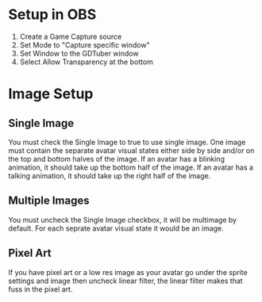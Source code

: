 # Setup in OBS

1. Create a Game Capture source
2. Set Mode to "Capture specific window"
3. Set Window to the GDTuber window
4. Select Allow Transparency at the bottom

# Image Setup

## Single Image

You must check the Single Image to true to use single image. One image must contain the separate avatar visual states either side by side and/or on the top and bottom halves of the image. If an avatar has a blinking animation, it should take up the bottom half of the image. If an avatar has a talking animation, it should take up the right half of the image.

## Multiple Images

You must uncheck the Single Image checkbox, it will be multimage by default. For each seprate avatar visual state it would be an image.

## Pixel Art

If you have pixel art or a low res image as your avatar go under the sprite settings and image then uncheck linear filter, the linear filter makes that fuss in the pixel art.
